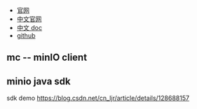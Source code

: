 
- [官网](https://min.io/)
- [中文官网](http://www.minio.org.cn/)
- [中文 doc](http://docs.minio.org.cn/docs/master/s3cmd-with-minio)
- [github](https://github.com/minio/minio)


## mc -- minIO client


## minio java sdk

sdk demo https://blog.csdn.net/cn_ljr/article/details/128688157

